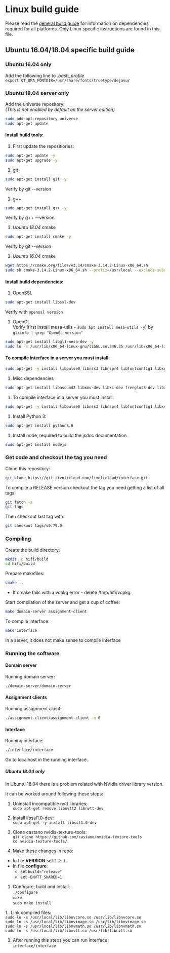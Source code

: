 # Linux build guide

Please read the [general build guide](BUILD.md) for information on dependencies required for all platforms. Only Linux specific instructions are found in this file.

## Ubuntu 16.04/18.04 specific build guide

### Ubuntu 16.04 only

Add the following line to _.bash_profile_  
`export QT_QPA_FONTDIR=/usr/share/fonts/truetype/dejavu/`

### Ubuntu 18.04 server only

Add the universe repository:  
_(This is not enabled by default on the server edition)_

```bash
sudo add-apt-repository universe
sudo apt-get update
```

#### Install build tools:

1.  First update the repositiories:

```bash
sudo apt-get update -y
sudo apt-get upgrade -y
```

1.  git

```bash
sudo apt-get install git -y
```

Verify by git --version

1.  g++

```bash
sudo apt-get install g++ -y
```

Verify by g++ --version

1.  _Ubuntu 18.04_ cmake

```bash
sudo apt-get install cmake -y
```

Verify by git --version

1. _Ubuntu 16.04_ cmake

```bash
wget https://cmake.org/files/v3.14/cmake-3.14.2-Linux-x86_64.sh
sudo sh cmake-3.14.2-Linux-x86_64.sh --prefix=/usr/local --exclude-subdir
```

#### Install build dependencies:

1.  OpenSSL

```bash
sudo apt-get install libssl-dev
```

Verify with `openssl version`

1.  OpenGL  
    Verify (first install mesa-utils - `sudo apt install mesa-utils -y`) by `glxinfo | grep "OpenGL version"`

```bash
sudo apt-get install libgl1-mesa-dev -y
sudo ln -s /usr/lib/x86_64-linux-gnu/libGL.so.346.35 /usr/lib/x86_64-linux-gnu/libGL.so.1.2.0
```

#### To compile interface in a server you must install:

```bash
sudo apt-get -y install libpulse0 libnss3 libnspr4 libfontconfig1 libxcursor1 libxcomposite1 libxtst6 libxslt1.1
```

1.  Misc dependencies

```bash
sudo apt-get install libasound2 libxmu-dev libxi-dev freeglut3-dev libasound2-dev libjack0 libjack-dev libxrandr-dev libudev-dev libssl-dev zlib1g-dev
```

1.  To compile interface in a server you must install:

```bash
sudo apt-get -y install libpulse0 libnss3 libnspr4 libfontconfig1 libxcursor1 libxcomposite1 libxtst6 libxslt1.1
```

1.  Install Python 3:

```bash
sudo apt-get install python3.6
```

1.  Install node, required to build the jsdoc documentation

```bash
sudo apt-get install nodejs
```

### Get code and checkout the tag you need

Clone this repository:

```bash
git clone https://git.tivolicloud.com/tivolicloud/interface.git
```

To compile a RELEASE version checkout the tag you need getting a list of all tags:

```bash
git fetch -a
git tags
```

Then checkout last tag with:

```bash
git checkout tags/v0.79.0
```

### Compiling

Create the build directory:

```bash
mkdir -p hifi/build
cd hifi/build
```

Prepare makefiles:

```bash
cmake ..
```

-   If cmake fails with a vcpkg error - delete /tmp/hifi/vcpkg.

Start compilation of the server and get a cup of coffee:

```bash
make domain-server assignment-client
```

To compile interface:

```bash
make interface
```

In a server, it does not make sense to compile interface

### Running the software

#### Domain server

Running domain server:

```bash
./domain-server/domain-server
```

#### Assignment clients

Running assignment client:

```bash
./assignment-client/assignment-client -n 6
```

#### Interface

Running interface:

```bash
./interface/interface
```

Go to localhost in the running interface.

##### Ubuntu 18.04 only

In Ubuntu 18.04 there is a problem related with NVidia driver library version.

It can be worked around following these steps:

1.  Uninstall incompatible nvtt libraries:  
    `sudo apt-get remove libnvtt2 libnvtt-dev`

1.  Install libssl1.0-dev:  
    `sudo apt-get -y install libssl1.0-dev`

1.  Clone castano nvidia-texture-tools:  
    `git clone https://github.com/castano/nvidia-texture-tools`  
    `cd nvidia-texture-tools/`

1.  Make these changes in repo:

-   In file **VERSION** set `2.2.1`
-   In file **configure**:
    -   set `build="release"`
    -   set `-DNVTT_SHARED=1`

1.  Configure, build and install:  
    `./configure`  
    `make`  
    `sudo make install`

1.. Link compiled files:  
`sudo ln -s /usr/local/lib/libnvcore.so /usr/lib/libnvcore.so`  
`sudo ln -s /usr/local/lib/libnvimage.so /usr/lib/libnvimage.so`  
`sudo ln -s /usr/local/lib/libnvmath.so /usr/lib/libnvmath.so`  
`sudo ln -s /usr/local/lib/libnvtt.so /usr/lib/libnvtt.so`

1.  After running this steps you can run interface:  
    `interface/interface`
